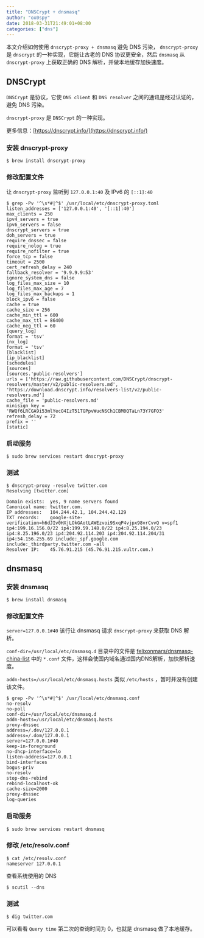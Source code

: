 ```yaml
---
title: "DNSCrypt + dnsmasq"
author: "ox0spy"
date: 2018-03-31T21:49:01+08:00
categories: ["dns"]
---
```


本文介绍如何使用 `dnscrypt-proxy + dnsmasq` 避免 DNS 污染， `dnscrypt-proxy` 是 `dnscrypt` 的一种实现，它能让古老的 DNS 协议更安全，然后 `dnsmasq` 从 `dnscrypt-proxy` 上获取正确的 DNS 解析，并做本地缓存加快速度。

## DNSCrypt

`DNSCrypt` 是协议，它使 `DNS client` 和 `DNS resolver` 之间的通讯是经过认证的，避免 DNS 污染。

`dnscrypt-proxy` 是 `DNSCrypt` 的一种实现。

更多信息：[https://dnscrypt.info/](https://dnscrypt.info/)

### 安装 dnscrypt-proxy

    $ brew install dnscrypt-proxy

### 修改配置文件

让 `dnscrypt-proxy` 监听到 `127.0.0.1:40` 及 IPv6 的 `[::1]:40`

    $ grep -Pv '^\s*#|^$' /usr/local/etc/dnscrypt-proxy.toml
    listen_addresses = ['127.0.0.1:40', '[::1]:40']
    max_clients = 250
    ipv4_servers = true
    ipv6_servers = false
    dnscrypt_servers = true
    doh_servers = true
    require_dnssec = false
    require_nolog = true
    require_nofilter = true
    force_tcp = false
    timeout = 2500
    cert_refresh_delay = 240
    fallback_resolver = '9.9.9.9:53'
    ignore_system_dns = false
    log_files_max_size = 10
    log_files_max_age = 7
    log_files_max_backups = 1
    block_ipv6 = false
    cache = true
    cache_size = 256
    cache_min_ttl = 600
    cache_max_ttl = 86400
    cache_neg_ttl = 60
    [query_log]
    format = 'tsv'
    [nx_log]
    format = 'tsv'
    [blacklist]
    [ip_blacklist]
    [schedules]
    [sources]
    [sources.'public-resolvers']
    urls = ['https://raw.githubusercontent.com/DNSCrypt/dnscrypt-resolvers/master/v2/public-resolvers.md', 'https://download.dnscrypt.info/resolvers-list/v2/public-resolvers.md']
    cache_file = 'public-resolvers.md'
    minisign_key = 'RWQf6LRCGA9i53mlYecO4IzT51TGPpvWucNSCh1CBM0QTaLn73Y7GFO3'
    refresh_delay = 72
    prefix = ''
    [static]

### 启动服务

    $ sudo brew services restart dnscrypt-proxy

### 测试

    $ dnscrypt-proxy -resolve twitter.com
    Resolving [twitter.com]

    Domain exists:  yes, 9 name servers found
    Canonical name: twitter.com.
    IP addresses:   104.244.42.1, 104.244.42.129
    TXT records:    google-site-verification=h6dJIv0HXjLOkGAotLAWEzvoi9SxqP4vjpx98vrCvvQ v=spf1 ip4:199.16.156.0/22 ip4:199.59.148.0/22 ip4:8.25.194.0/23 ip4:8.25.196.0/23 ip4:204.92.114.203 ip4:204.92.114.204/31 ip4:54.156.255.69 include:_spf.google.com include:_thirdparty.twitter.com -all
    Resolver IP:    45.76.91.215 (45.76.91.215.vultr.com.)

## dnsmasq

### 安装 dnsmasq

    $ brew install dnsmasq

### 修改配置文件

`server=127.0.0.1#40` 该行让 dnsmasq 请求 `dnscrypt-proxy` 来获取 DNS 解析。

`conf-dir=/usr/local/etc/dnsmasq.d` 目录中的文件是 [felixonmars/dnsmasq-china-list](https://github.com/felixonmars/dnsmasq-china-list) 中的 `*.conf` 文件，这样会使国内域名通过国内DNS解析，加快解析速度。

`addn-hosts=/usr/local/etc/dnsmasq.hosts` 类似 `/etc/hosts` ，暂时并没有创建该文件。

    $ grep -Pv '^\s*#|^$' /usr/local/etc/dnsmasq.conf
    no-resolv
    no-poll
    conf-dir=/usr/local/etc/dnsmasq.d
    addn-hosts=/usr/local/etc/dnsmasq.hosts
    proxy-dnssec
    address=/.dev/127.0.0.1
    address=/.dom/127.0.0.1
    server=127.0.0.1#40
    keep-in-foreground
    no-dhcp-interface=lo
    listen-address=127.0.0.1
    bind-interfaces
    bogus-priv
    no-resolv
    stop-dns-rebind
    rebind-localhost-ok
    cache-size=2000
    proxy-dnssec
    log-queries

### 启动服务

    $ sudo brew services restart dnsmasq

### 修改 /etc/resolv.conf

    $ cat /etc/resolv.conf
    nameserver 127.0.0.1

查看系统使用的 DNS

    $ scutil --dns

### 测试

    $ dig twitter.com

可以看看 `Query time` 第二次的查询时间为 0，也就是 dnsmasq 做了本地缓存。
